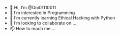 - 👋 Hi, I’m @Oni01110011
- 👀 I’m interested in Programming
- 🌱 I’m currently learning Ethical Hacking with Python
- 💞️ I’m looking to collaborate on ...
- 📫 How to reach me ...

<!---
Oni01110011/Oni01110011 is a ✨ special ✨ repository because its `README.md` (this file) appears on your GitHub profile.
You can click the Preview link to take a look at your changes.
--->
